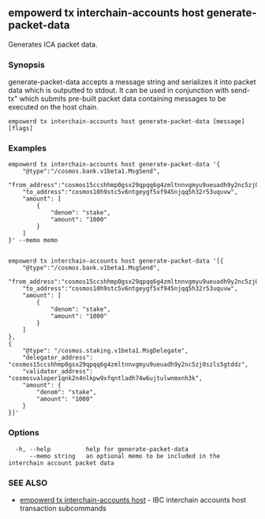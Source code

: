 ## empowerd tx interchain-accounts host generate-packet-data

Generates ICA packet data.

### Synopsis

generate-packet-data accepts a message string and serializes it
into packet data which is outputted to stdout. It can be used in conjunction with send-tx"
which submits pre-built packet data containing messages to be executed on the host chain.


```
empowerd tx interchain-accounts host generate-packet-data [message] [flags]
```

### Examples

```
empowerd tx interchain-accounts host generate-packet-data '{
    "@type":"/cosmos.bank.v1beta1.MsgSend",
    "from_address":"cosmos15ccshhmp0gsx29qpqq6g4zmltnnvgmyu9ueuadh9y2nc5zj0szls5gtddz",
    "to_address":"cosmos10h9stc5v6ntgeygf5xf945njqq5h32r53uquvw",
    "amount": [
        {
            "denom": "stake",
            "amount": "1000"
        }
    ]
}' --memo memo


empowerd tx interchain-accounts host generate-packet-data '[{
    "@type":"/cosmos.bank.v1beta1.MsgSend",
    "from_address":"cosmos15ccshhmp0gsx29qpqq6g4zmltnnvgmyu9ueuadh9y2nc5zj0szls5gtddz",
    "to_address":"cosmos10h9stc5v6ntgeygf5xf945njqq5h32r53uquvw",
    "amount": [
        {
            "denom": "stake",
            "amount": "1000"
        }
    ]
},
{
	"@type": "/cosmos.staking.v1beta1.MsgDelegate",
	"delegator_address": "cosmos15ccshhmp0gsx29qpqq6g4zmltnnvgmyu9ueuadh9y2nc5zj0szls5gtddz",
	"validator_address": "cosmosvaloper1qnk2n4nlkpw9xfqntladh74w6ujtulwnmxnh3k",
	"amount": {
		"denom": "stake",
		"amount": "1000"
	}
}]'
```

### Options

```
  -h, --help          help for generate-packet-data
      --memo string   an optional memo to be included in the interchain account packet data
```

### SEE ALSO

* [empowerd tx interchain-accounts host](empowerd_tx_interchain-accounts_host.md)	 - IBC interchain accounts host transaction subcommands

